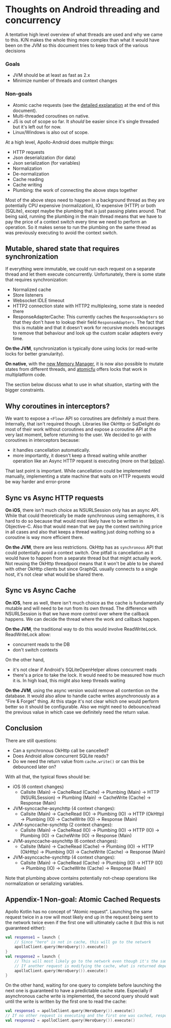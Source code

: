 # Thoughts on Android threading and concurrency 

A tentative high level overview of what threads are used and why we came to this. K/N makes the whole thing more complex than what it would have been on the JVM so this document tries to keep track of the various decisions

### Goals
* JVM should be at least as fast as 2.x 
* Minimize number of threads and context changes

### Non-goals
* Atomic cache requests (see the [detailed explanation](#appendix-1-non-goal-atomic-cached-requests) at the end of this
  document).
* Multi-threaded coroutines on native.
* JS is out of scope so far. It _should_ be easier since it's single threaded but it's left out for now.
* Linux/Windows is also out of scope. 


At a high level, Apollo-Android does multiple things:
* HTTP requests 
* Json deserialization (for data)
* Json serialization (for variables)
* Normalization
* De-normalization  
* Cache reading
* Cache writing
* Plumbing: the work of connecting the above steps together

Most of the above steps need to happen in a background thread as they are potentially CPU expensive (normalization), IO expensive (HTTP) or both (SQLite), except maybe the plumbing that is just passing plates around. That being said, running the plumbing in the main thread means that we have to pay the price of a context switch every time we need to perform an operation. So it makes sense to run the plumbing on the same thread as was previously executing to avoid the context switch.  

## Mutable, shared state that requires synchronization

If everything were immutable, we could run each request on a separate thread and let them execute concurrently. Unfortunately, there is some state that requires synchronization:

* Normalized cache
* Store listeners
* Websocket IDLE timeout
* HTTP2 connection state with HTTP2 multiplexing, some state is needed there
* ResponseAdapterCache: This currently caches the `ResponseAdapters` so that they don't have to lookup their field `ResponseAdapters`. The fact that this is mutable and that it doesn't work for recursive models encourages to remove that behaviour and look up the custom scalar adapters every time.

**On the JVM**, synchronization is typically done using locks (or read-write locks for better granularity).

**On native**, with the [new Memory Manager](https://github.com/JetBrains/kotlin/blob/master/kotlin-native/NEW_MM.md),
it is now also possible to mutate states from different threads,
and [atomicfu](https://github.com/Kotlin/kotlinx.atomicfu) offers locks that work in multiplatform code.

The section below discuss what to use in what situation, starting with the bigger constraints.

## Why coroutines in interceptors?

We want to expose a `<Flow>` API so coroutines are definitely a must there. Internally, that isn't required though. Libraries like OkHttp or SqlDelight do most of their work without coroutines and expose a coroutine API at the very last moment, before returning to the user. We decided to go with coroutines in interceptors because:
* it handles cancellation automatically.
* more importantly, it doesn't keep a thread waiting while another operation like an Async HTTP request is executing (more on that [below](#sync-vs-async-http-requests)).

That last point is important. While cancellation could be implemented manually, implementing a state machine that waits on HTTP requests would be way harder and error-prone

## Sync vs Async HTTP requests

**On iOS**, there isn't much choice as NSURLSession only has an async API. While that could theoretically be made
synchronous using semaphores, it is hard to do so because that would most likely have to be written in Objective-C. Also
that would mean that we pay the context switching price in all cases and also that keeps a thread waiting just doing
nothing so a coroutine is way more efficient there.

**On the JVM**, there are less restrictions. OkHttp has as `synchronous` API that could potentially avoid a context
switch. One pitfall is cancellation as it would have to happen from a separate thread but that might actually work. Not
reusing the OkHttp threadpool means that it won't be able to be shared with other OkHttp clients but since GraphQL
usually connects to a single host, it's not clear what would be shared there.

## Sync vs Async Cache

**On iOS**, here as well, there isn't much choice as the cache is fundamentally mutable and will need to be run from its
own thread. The difference with NSURLSession is that we have more control over where the callback happens. We can decide
the thread where the work and callback happen.

**On the JVM**, the traditional way to do this would involve ReadWriteLock. ReadWriteLock allow:
* concurrent reads to the DB
* don't switch contexts

On the other hand,

* it's not clear if Android's SQLiteOpenHelper allows concurrent reads
* there's a price to take the lock. It would need to be measured how much it is. In high load, this might also keep threads waiting

**On the JVM**, using the async version would remove all contention on the database. It would also allow to handle cache writes asynchronously as a "Fire & Forget" thing. At this stage it's not clear which one would perform better so it should be configurable. Also we might need to debounce/read the previous value in which case we definitely need the return value.

## Conclusion

There are still questions:
* Can a synchronous OkHttp call be cancelled?
* Does Android allow concurrent SQLite reads?
* Do we need the return value from `cache.write()` or can this be debounced later on?

With all that, the typical flows should be:

* iOS (6 context changes)
  * Callsite (Main) -> CacheRead (Cache) -> Plumbing (Main) -> HTTP (NSURLSession) -> Plumbing (Main) -> CacheWrite (Cache) -> Response (Main) 
* JVM-synccache-asynchttp (4 context changes): 
  * Callsite (Main) -> CacheRead (IO) -> Plumbing (IO) -> HTTP (OkHttp) -> Plumbing (IO) -> CacheWrite (IO) -> Response (Main)
* JVM-synccache-synchttp (2 context changes): 
  * Callsite (Main) -> CacheRead (IO) -> Plumbing (IO) -> HTTP (IO) -> Plumbing (IO) -> CacheWrite (IO) -> Response (Main)
* JVM-asynccache-asynchttp (6 context changes):
    * Callsite (Main) -> CacheRead (Cache) -> Plumbing (IO) -> HTTP (OkHttp) -> Plumbing (IO) -> CacheWrite (Cache) -> Response (Main)
* JVM-asynccache-synchttp (4 context changes):
    * Callsite (Main) -> CacheRead (Cache) -> Plumbing (IO) -> HTTP (IO) -> Plumbing (IO) -> CacheWrite (Cache) -> Response (Main)
    
Note that plumbing above contains potentially not-cheap operations like normalization or serializing variables.

## Appendix-1 Non-goal: Atomic Cached Requests


Apollo Kotlin has no concept of "Atomic request". Launching the same request twice in a row will most likely end up in the request being sent to the network twice even if the first one will ultimately cache it (but this is not guaranteed either):

```kotlin
val response1 = launch {
    // Since "hero" is not in cache, this will go to the network
    apolloClient.query(HeroQuery()).execute()
}
val response2 = launch {
    // This will most likely go to the network even though it's the same request as above
    // If another request is modifying the cache, what is returned depends the timings of the different request
    apolloClient.query(HeroQuery()).execute()
}
```

On the other hand, waiting for one query to complete before launching the next one is guaranteed to have a predictable cache state. Especially if asynchronous cache write is implemented, the second query should wait until the write is written by the first one to read the cache:

```kotlin
val response1 = apolloClient.query(HeroQuery()).execute()
// If no other request is executing and the first one was cached, response2 will return the cached result
val response2 = apolloClient.query(HeroQuery()).execute()
```
